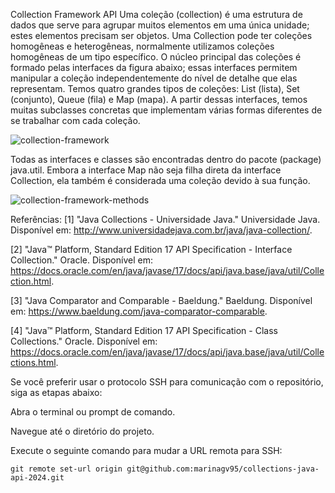 Collection Framework API
Uma coleção (collection) é uma estrutura de dados que serve para agrupar muitos elementos em uma única unidade; estes elementos precisam ser objetos.
Uma Collection pode ter coleções homogêneas e heterogêneas, normalmente utilizamos coleções homogêneas de um tipo específico.
O núcleo principal das coleções é formado pelas interfaces da figura abaixo; essas interfaces permitem manipular a coleção independentemente do nível de detalhe que elas representam.
Temos quatro grandes tipos de coleções: List (lista), Set (conjunto), Queue (fila) e Map (mapa). A partir dessas interfaces, temos muitas subclasses concretas que implementam várias formas diferentes de se trabalhar com cada coleção.

![collection-framework](https://github.com/user-attachments/assets/e435f7ce-4cf0-4b7b-8bdd-b3ba16bd8831)



Todas as interfaces e classes são encontradas dentro do pacote (package) java.util.
Embora a interface Map não seja filha direta da interface Collection, ela também é considerada uma coleção devido à sua função.

![collection-framework-methods](https://github.com/user-attachments/assets/b5bdd9d4-0fa1-41e0-b731-daca7c098409)


Referências:
[1] "Java Collections - Universidade Java." Universidade Java. Disponível em: http://www.universidadejava.com.br/java/java-collection/.

[2] "Java™ Platform, Standard Edition 17 API Specification - Interface Collection." Oracle. Disponível em: https://docs.oracle.com/en/java/javase/17/docs/api/java.base/java/util/Collection.html.

[3] "Java Comparator and Comparable - Baeldung." Baeldung. Disponível em: https://www.baeldung.com/java-comparator-comparable.

[4] "Java™ Platform, Standard Edition 17 API Specification - Class Collections." Oracle. Disponível em: https://docs.oracle.com/en/java/javase/17/docs/api/java.base/java/util/Collections.html.


Se você preferir usar o protocolo SSH para comunicação com o repositório, siga as etapas abaixo:

Abra o terminal ou prompt de comando.

Navegue até o diretório do projeto.

Execute o seguinte comando para mudar a URL remota para SSH:

`git remote set-url origin git@github.com:marinagv95/collections-java-api-2024.git`





